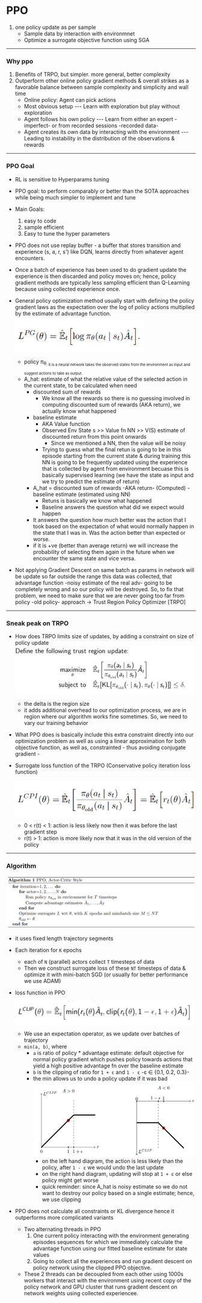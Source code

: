 # PPO

1. one policy update as per sample
    - Sample data by interaction with environmnet
    - Optimize a surrogate objective function using SGA

---

### Why ppo
1. Benefits of TRPO, but simpler. more general, better complexity
2. Outperform other online policy gradient methods & overall strikes as a favorable balance between sample complexity and simplicity and wall time
    - Online policy: Agent can pick actions
    - Most obvious setup --- Learn with exploration but play without exploration
    - Agent follows his own policy --- Learn from either an expert -imperfect- or from recorded sessions -recorded data-
    - Agent creates its own data by interacting with the environment --- Leading to instability in the distribution of the observations & rewards

---

### PPO Goal
- RL is sensitive to Hyperparams tuning
- PPO goal: to perform comparably or better than the SOTA approaches while being much simpler to implement and tune
- Main Goals: 
    1. easy to code
    2. sample efficient
    3. Easy to tune the hyper parameters

- PPO does not use replay buffer - a buffer that stores transition and experience (s, a, r, s') like DQN, learns directly from whatever agent encounters.
- Once a batch of experience has been used to do gradient update the experience is then discarded and policy moves on; hence, policy gradient methods are typically less sampling efficient than Q-Learning because using collected experience once.
- General policy optimization method usually start with defining the policy gradient laws as the expectation over the log of policy actions multiplied by the estimate of advantage function.

    ![Policy gradient law](image/policy-gradient-law.png)

    - policy π<sub>θ<sub>: it is a neural network takes the observed states from the environment as input and suggest actions to take as output.
    - A_hat: estimate of what the relative value of the selected action in the current state, to be calculated when need
        - discounted sum of rewards
            - We know all the rewards so there is no guessing involved in computing discounted sum of rewards (AKA return), we actually know what happened  
        - baseline estimate
            -  AKA Value function
            -  Observed Env State s >> Value fn NN >> V(S) estimate of discounted return from this point onwards
                - Since we mentioned a NN, then the value will be noisy
            -  Trying to guess what the final retun is going to be in this episode starting from the current state & during training this NN is going to be frequently updated using the experience that is collected by agent from environment becuase this is basically supervised learning (we have the state as input and we try to predict the estimate of return)
        -  A_hat = discounted sum of rewards -AKA return- (Computed) - baseline estimate (estimated using NN)
            - Retuns is basically we know what happened
            - Baseline answers the question what did we expect would happen
        - It answers the question how much better was the action that I took based on the expectation of what would normally happen in the state that I was in. Was the action better than expected or worse.
        - if it is +ve (better than average return) we will increase the probability of selecting them again in the future when we encounter the same state and vice versa.
- Not applying Gradient Descent on same batch as params in network will be update so far outside the range this data was collected, that advantage function -noisy estimate of the real adv- going to be completely wrong and so our policy will be destroyed. So, to fix that problem, we need to make sure that we are never going too far from policy -old policy- approach -> Trust Region Policy Optimizer [TRPO]

---

### Sneak peak on TRPO

- How does TRPO limits size of updates, by adding a constraint on size of policy update
    ![TRPO constrainted version](image/trpo.png)
    - the delta is the region size
    - it adds additional overhead to our optimization process, we are in region where our algorithm works fine sometimes. So, we need to vary our training behavior
- What PPO does is basically include this extra constraint directly into our optimization problem as well as using a linear approximation for both objective function, as well as, constrainted - thus avoiding conjugate gradient -
- Surrogate loss function of the TRPO (Conservative policy iteration loss function)

    ![Conservative policy iteration loss function](image/Conservative_policy_Iteration.png)
    - 0 < r(t) < 1: action is less likely now then it was before the last gradient step
    - r(t) > 1: action is more likely now that it was in the old version of the policy



---

### Algorithm

![The PPO based on ACTOR CRITIC](image/ppo-actor-critic-style.png)

- it uses fixed length trajectory segments
- Each iteration for `K` epochs
    - each of `N` (parallel) actors collect `T` timesteps of data
    - Then we construct surrogate loss of these `NT` timesteps of data & optimize it with mini-batch SGD (or usually for better performance we use ADAM)
- loss function in PPO 

    ![loss function in ppo](image/clipping-ppo.png)
    - We use an expectation operator, as we update over batches of trajectory
    - `min(a, b)`, where
        - `a` is ratio of policy * advantage estimate: default objective for normal policy gradient which pushes policy towards actions that yield a high positive advantage fn over the baseline estimate 
        - `b` is the clipping of ratio for `1 + ε` and `1 - ε` -ε ∈ {0.1, 0.2, 0.3}-
        - the min allows us to undo a policy update if it was bad
        ![PPO clipping theorem visuallized](image/ppo-policy-update.png)
            - on the left hand diagram, the action is less likely than the policy, after `1 - ε` we would undo the last update
            - on the right hand diagram, updating will stop at  `1 + ε` or else policy might get worse
            - quick reminder: since A_hat is noisy estimate so we do not want to destroy our policy based on a single estimate; hence, we use clipping
- PPO does not calculate all constraints or KL divergence hence it outperforms more complicated variants
   - Two alternating threads in PPO
       1. One current policy interacting with the environment generating episodes sequences for which we immediately calculate the advantage function using our fitted baseline estimate for state values
       2. Going to collect all the experiences and run gradient descent on policy network using the clipped PPO objective.
    - These 2 threads can be decoupled from each other using 1000s workers <remote> that interact with the environment using recent copy of the policy network and GPU cluster that runs gradient descent on network weights using collected experiencee.
